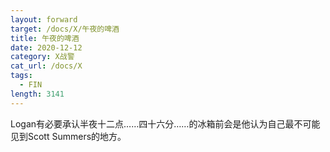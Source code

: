 ```yaml
---
layout: forward
target: /docs/X/午夜的啤酒
title: 午夜的啤酒
date: 2020-12-12
category: X战警
cat_url: /docs/X
tags: 
  - FIN
length: 3141
---
```


Logan有必要承认半夜十二点……四十六分……的冰箱前会是他认为自己最不可能见到Scott Summers的地方。
